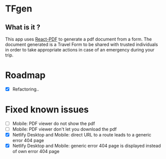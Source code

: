 # TFgen

## What is it ?
This app uses [React-PDF](https://react-pdf.org/) to generate a pdf document from a form.
The document generated is a Travel Form to be shared with trusted individuals in order to take appropriate actions in case of an emergency during your trip.

# Roadmap
- [x] Refactoring..

# Fixed known issues
- [ ] Mobile: PDF viewer do not show the pdf
- [ ] Mobile: PDF viewer don't let you download the pdf
- [x] Netlify Desktop and Mobile: direct URL to a route leads to a generic error 404 page
- [x] Netlify Desktop and Mobile: generic error 404 page is displayed instead of own error 404 page